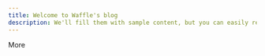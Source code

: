 ```yaml
---
title: Welcome to Waffle's blog
description: We'll fill them with sample content, but you can easily remove or personalize them whenever you like
---
```

<!--more-->

More